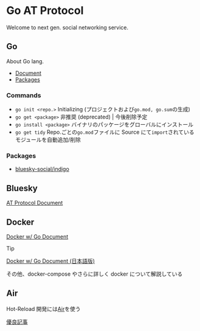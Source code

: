 # Go AT Protocol

Welcome to next gen. social networking service.

## Go

About Go lang.

- [Document](https://go.dev/)
- [Packages](https://pkg.go.dev/)

### Commands

- `go init <repo.>`
  Initializing (プロジェクトおよび`go.mod, go.sum`の生成)
- `go get <package>`
  非推奨 (deprecated) | 今後削除予定
- `go install <package>`
  バイナリのパッケージをグローバルにインストール
- `go get tidy`
  Repo.ごとの`go.mod`ファイルに Source にて`import`されているモジュールを自動追加/削除

### Packages

- [bluesky-social/indigo](https://pkg.go.dev/github.com/bluesky-social/indigo)

## Bluesky

[AT Protocol Document](https://atproto.com/docs)

## Docker

[Docker w/ Go Document](https://docs.docker.com/language/golang/build-images/)

> [!TIP]
>
> [Docker w/ Go Document (日本語版)](https://zenn.dev/masaruxstudy/articles/b69c55f6dea0a9)
>
> その他、docker-compose やさらに詳しく docker について解説している

## Air

Hot-Reload 開発には[Air](https://github.com/cosmtrek/air)を使う

[優良記事](https://zenn.dev/ring_belle/articles/go-docker-air-local)
